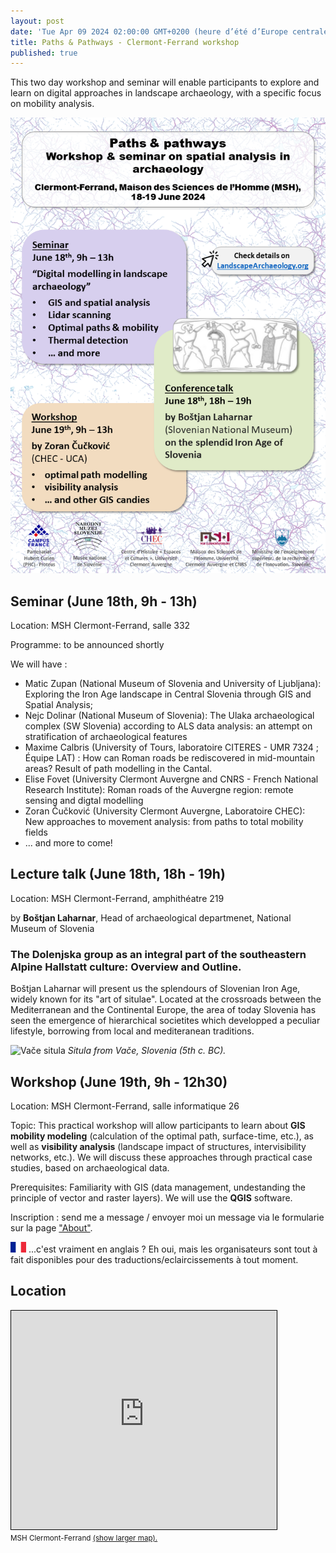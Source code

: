 ```yaml
---
layout: post
date: 'Tue Apr 09 2024 02:00:00 GMT+0200 (heure d’été d’Europe centrale)'
title: Paths & Pathways - Clermont-Ferrand workshop
published: true
---
```

This two day workshop and seminar will enable participants to explore and learn on digital approaches in landscape archaeology, with a specific focus on mobility analysis. 

![2024-04-proteus-cfd.png](/figures/2024-04-proteus-cfd.png)

## Seminar (June 18th, 9h - 13h)

Location: MSH Clermont-Ferrand, salle 332

Programme: to be announced shortly

We will have : 
- Matic Zupan (National Museum of Slovenia and University of Ljubljana): Exploring the Iron Age landscape in Central Slovenia through GIS and Spatial Analysis;
- Nejc Dolinar (National Museum of Slovenia): The Ulaka archaeological complex (SW Slovenia) according to ALS data analysis: an attempt on stratification of archaeological features
- Maxime Calbris (University of Tours, laboratoire CITERES - UMR 7324 ; Équipe LAT) : How can Roman roads be rediscovered in mid-mountain areas? Result of path modelling in the Cantal.
- Elise Fovet  (University Clermont Auvergne and CNRS - French National Research Institute): Roman roads of the Auvergne region: remote sensing and digtal modelling 
- Zoran Čučković (University Clermont Auvergne, Laboratoire CHEC): New approaches to movement analysis: from paths to total mobility fields
- ... and more to come! 
 
## Lecture talk (June 18th, 18h - 19h) 

Location: MSH Clermont-Ferrand, amphithéatre 219

by **Boštjan Laharnar**, Head of archaeological departmenet, National Museum of Slovenia

### The Dolenjska group as an integral part of the southeastern Alpine Hallstatt culture: Overview and Outline.

Boštjan Laharnar will present us the splendours of Slovenian Iron Age, widely known for its "art of situlae". Located at the crossroads between the Mediterranean and the Continental Europe, the area of today Slovenia has seen the emergence of hierarchical societites which developped a peculiar lifestyle, borrowing from local and mediteranean traditions. 

![Vače situla](https://www.nms.si/en/imagelib/source/default/Zbirka/Znameniti-predmeti/07situla/Plasc-situle.jpg)
*Situla from Vače, Slovenia (5th c. BC).*

## Workshop (June 19th, 9h - 12h30) 

Location: MSH Clermont-Ferrand, salle informatique 26

Topic: This practical workshop will allow participants to learn about **GIS mobility modeling** (calculation of the optimal path, surface-time, etc.), as well as **visibility analysis** (landscape impact of structures, intervisibility networks, etc.). We will discuss these approaches through practical case studies, based on archaeological data.

Prerequisites: Familiarity with GIS (data management, undestanding the principle of vector and raster layers). We will use the **QGIS** software.

Inscription : send me a message / envoyer moi un message via le formularie sur la page ["About"](/about/).

![=FR=](/img/fr_flag.png) ...c'est vraiment en anglais ? Eh oui, mais les organisateurs sont tout à fait disponibles pour des traductions/eclaircissements à tout moment.  

## Location
<iframe width="425" height="350" src="https://www.openstreetmap.org/export/embed.html?bbox=3.0840843915939335%2C45.76844724439173%2C3.0930429697036748%2C45.771807461297165&amp;layer=mapnik&amp;marker=45.77012737814899%2C3.0885636806488037" style="border: 1px solid black"></iframe><br/><small>MSH Clermont-Ferrand <a href="https://www.openstreetmap.org/?mlat=45.77013&amp;mlon=3.08856#map=18/45.77013/3.08856">(show larger map).</a></small>
